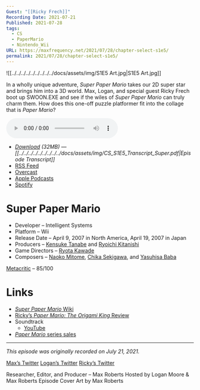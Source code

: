 ```yaml
---
Guest: "[[Ricky Frech]]"
Recording Date: 2021-07-21
Published: 2021-07-28
tags:
  - CS
  - PaperMario
  - Nintendo_Wii
URL: https://maxfrequency.net/2021/07/28/chapter-select-s1e5/
permalink: 2021/07/28/chapter-select-s1e5/
---
```

![[../../../../../../../../../docs/assets/img/S1E5 Art.jpg|S1E5 Art.jpg]]

In a wholly unique adventure, *Super Paper Mario* takes our 2D super star and brings him into a 3D world. Max, Logan, and special guest Ricky Frech boot up SWOON.EXE and see if the wiles of *Super Paper Mario* can truly charm them. How does this one-off puzzle platformer fit into the collage that is *Paper Mario*?

<audio controls>
  <source src="https://traffic.libsyn.com/chapterselectpod/CS_S1E5_Final.mp3">
</audio>

- *[Download](https://traffic.libsyn.com/chapterselectpod/CS_S1E5_Final.mp3) (32MB)  — [[../../../../../../../../../docs/assets/img/CS_S1E5_Transcript_Super.pdf|Episode Transcript]]*
- [RSS Feed](https://chapterselectpod.libsyn.com/rss)
- [Overcast](https://overcast.fm/itunes1568777352/chapter-select)
- [Apple Podcasts](https://podcasts.apple.com/us/podcast/chapter-select/id1568777352)
- [Spotify](https://open.spotify.com/show/4f1TLZXbwtSX7uHROe9KlS)

# Super Paper Mario

- Developer – Intelligent Systems
- Platform – Wii
- Release Date – April 9, 2007 in North America, April 19, 2007 in Japan
- Producers – [Kensuke Tanabe](https://en.wikipedia.org/wiki/Kensuke_Tanabe) and [Ryoichi Kitanishi](https://nintendo.fandom.com/wiki/Ryouichi_Kitanishi)
- Game Directors – [Ryota Kawade](https://nintendo.fandom.com/wiki/Ryota_Kawade)
- Composers – [Naoko Mitome](https://nintendo.fandom.com/wiki/Naoko_Mitome), [Chika Sekigawa](https://nintendo.fandom.com/wiki/Chika_Sekigawa), and [Yasuhisa Baba](https://nintendo.fandom.com/wiki/Yasuhisa_Baba)

[Metacritic](https://www.metacritic.com/game/wii/super-paper-mario) – 85/100
# Links

- [*Super Paper Mario* Wiki](https://www.mariowiki.com/Super_Paper_Mario)
- [Ricky’s *Paper Mario: The Origami King* Review](https://www.dualshockers.com/paper-mario-the-origami-king-review-nintendo-switch/)
- Soundtrack
	- [YouTube](https://youtube.com/playlist?list=PLhHcMbVmbwCdYgDcW5-Ai5lXAqPAWihPc)
- [*Paper Mario* series sales](https://en.wikipedia.org/wiki/Paper_Mario#Sales)

---
*This episode was originally recorded on July 21, 2021.*

[Max’s Twitter](https://www.twitter.com/maxroberts143)
[Logan’s Twitter](https://www.twitter.com/mooreman12)
[Ricky’s Twitter](https://twitter.com/rickyfrech)

Researcher, Editor, and Producer – Max Roberts
Hosted by Logan Moore & Max Roberts
Episode Cover Art by Max Roberts